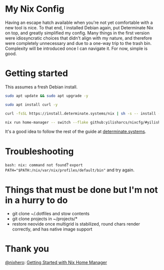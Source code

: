 # My Nix Config

Having an escape hatch available when you're not yet comfortable with a new tool is nice. To that end, I installed Debian again, put Determinate Nix on top, and greatly simplified my config. Many things in the first version were idiosyncratic choices that didn't align with my nature, and therefore were completely unnecessary and due to a one-way trip to the trash bin. Complexity will be introduced once I can navigate it. For now, simple is good.

# Getting started

This assumes a fresh Debian install.

```sh
sudo apt update && sudo apt upgrade -y

sudo apt install curl -y

curl -fsSL https://install.determinate.systems/nix | sh -s -- install --determinate

nix run home-manager -- switch --flake github:yilisharcs/nixcfg/#yilisharcs
```

It's a good idea to follow the rest of the guide at [determinate.systems](https://docs.determinate.systems/getting-started/individuals).

# Troubleshooting

`bash: nix: command not found`? `export PATH="$PATH:/nix/var/nix/profiles/default/bin"` and try again.

# Things that must be done but I'm not in a hurry to do

- git clone ~/.dotfiles and stow contents
- git clone projects in ~/projects/*
- restore neovide once multigrid is stabilized, round chars render correctly, and has native image support

# Thank you

[@nixhero](https://www.youtube.com/@nixhero): [Getting Started with Nix Home Manager](https://www.youtube.com/watch?v=cZDiqGWPHKI)
